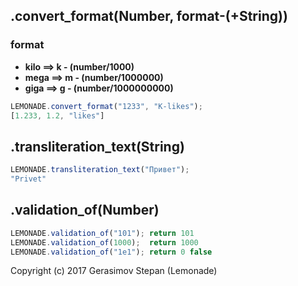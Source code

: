 ## .convert_format(Number, format-(+String))
### format
 - **kilo ==> k -  (number/1000)**
 - **mega ==> m -  (number/1000000)**
 - **giga ==> g -  (number/1000000000)** 
```javascript
LEMONADE.convert_format("1233", "K-likes");
[1.233, 1.2, "likes"] 
```
## .transliteration_text(String)
```javascript
LEMONADE.transliteration_text("Привет");
"Privet"
```
## .validation_of(Number)
```javascript
LEMONADE.validation_of("101"); return 101
LEMONADE.validation_of(1000);  return 1000
LEMONADE.validation_of("1e1"); return 0 false
```

Copyright (c) 2017 Gerasimov Stepan (Lemonade)
